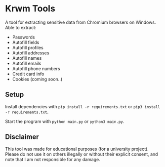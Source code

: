# Krwm Tools

A tool for extracting sensitive data from Chromium browsers on Windows. Able to extract:
- Passwords
- Autofill fields
- Autofill profiles
- Autofill addresses
- Autofill names
- Autofill emails
- Autofill phone numbers
- Credit card info
- Cookies (coming soon..)


## Setup
Install dependencies with `pip install -r requirements.txt` or `pip3 install -r requirements.txt`.

Start the program with `python main.py` or `python3 main.py`.


## Disclaimer
This tool was made for educational purposes (for a university project). Please do not use it on others illegally or without their explicit consent, and note that I am not responsible for any damage.
